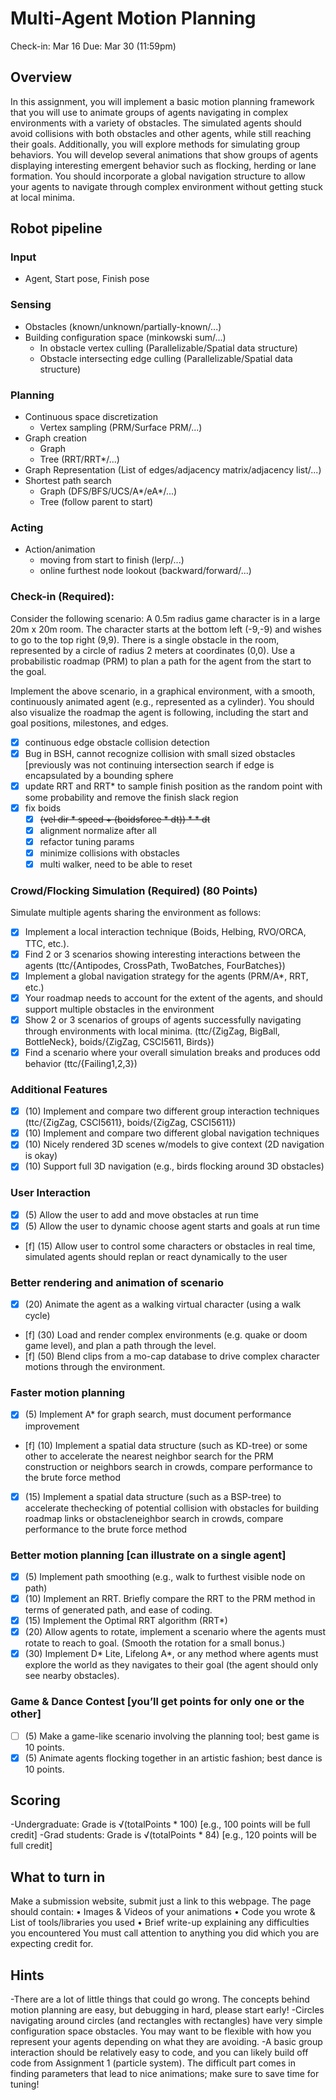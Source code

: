 # Multi-Agent Motion Planning
Check-in: Mar 16
Due: Mar 30 (11:59pm)

## Overview
In this assignment, you will implement a basic motion planning framework that you
will use to animate groups of agents navigating in complex environments with a
variety of obstacles. The simulated agents should avoid collisions with both
obstacles and other agents, while still reaching their goals. Additionally, you will
explore methods for simulating group behaviors. You will develop several
animations that show groups of agents displaying interesting emergent behavior
such as flocking, herding or lane formation. You should incorporate a global
navigation structure to allow your agents to navigate through complex environment
without getting stuck at local minima.

## Robot pipeline
### Input
- Agent, Start pose, Finish pose

### Sensing
- Obstacles (known/unknown/partially-known/...)
- Building configuration space (minkowski sum/...)
    - In obstacle vertex culling (Parallelizable/Spatial data structure)
    - Obstacle intersecting edge culling (Parallelizable/Spatial data structure)

### Planning
- Continuous space discretization
    - Vertex sampling (PRM/Surface PRM/...)
- Graph creation
    - Graph
    - Tree (RRT/RRT*/...)
- Graph Representation (List of edges/adjacency matrix/adjacency list/...)
- Shortest path search
    - Graph (DFS/BFS/UCS/A*/eA*/...)
    - Tree (follow parent to start)

### Acting
- Action/animation
    - moving from start to finish (lerp/...)
    - online furthest node lookout (backward/forward/...)

### Check-in (Required):
Consider the following scenario:
A 0.5m radius game character is in a large 20m x 20m room.
The character starts at the bottom left (-9,-9) and wishes to go to the top right (9,9).
There is a single obstacle in the room, represented by a circle of radius 2 meters at coordinates (0,0).
Use a probabilistic roadmap (PRM) to plan a path for the agent from the start to the goal.

Implement the above scenario, in a graphical environment, with a smooth,
continuously animated agent (e.g., represented as a cylinder). You should also
visualize the roadmap the agent is following, including the start and goal positions,
milestones, and edges.

 - [x] continuous edge obstacle collision detection
 - [x] Bug in BSH, cannot recognize collision with small sized obstacles [previously was not continuing intersection search if edge is encapsulated by a bounding sphere
 - [x] update RRT and RRT* to sample finish position as the random point with some probability and remove the finish slack region
 - [x] fix boids
    - [x] ~~(vel dir * speed + (boidsforce * dt)) * * dt~~
    - [x] alignment normalize after all
    - [x] refactor tuning params
    - [x] minimize collisions with obstacles
    - [x] multi walker, need to be able to reset

### Crowd/Flocking Simulation (Required) (80 Points)
Simulate multiple agents sharing the environment as follows:
 - [x] Implement a local interaction technique (Boids, Helbing, RVO/ORCA, TTC, etc.).
 - [x] Find 2 or 3 scenarios showing interesting interactions between the agents
      (ttc/{Antipodes, CrossPath, TwoBatches, FourBatches})
 - [x] Implement a global navigation strategy for the agents (PRM/A*, RRT, etc.)
 - [x] Your roadmap needs to account for the extent of the agents, and should support multiple obstacles in the environment
 - [x] Show 2 or 3 scenarios of groups of agents successfully navigating through environments with local minima.
      (ttc/{ZigZag, BigBall, BottleNeck}, boids/{ZigZag, CSCI5611, Birds})
 - [x] Find a scenario where your overall simulation breaks and produces odd behavior
      (ttc/{Failing1,2,3})

### Additional Features
 - [x] (10) Implement and compare two different group interaction techniques
       (ttc/{ZigZag, CSCI5611}, boids/{ZigZag, CSCI5611})
 - [x] (10) Implement and compare two different global navigation techniques
 - [x] (10) Nicely rendered 3D scenes w/models to give context (2D navigation is okay)
 - [x] (10) Support full 3D navigation (e.g., birds flocking around 3D obstacles)

### User Interaction
 - [x] (5) Allow the user to add and move obstacles at run time
 - [x] (5) Allow the user to dynamic choose agent starts and goals at run time
 - [f] (15) Allow user to control some characters or obstacles in real time, simulated agents should replan or react dynamically to the user

### Better rendering and animation of scenario
 - [x] (20) Animate the agent as a walking virtual character (using a walk cycle)
 - [f] (30) Load and render complex environments (e.g. quake or doom game level), and plan a path through the level.
 - [f] (50) Blend clips from a mo-cap database to drive complex character motions through the environment.

### Faster motion planning
 - [x] (5) Implement A* for graph search, must document performance improvement
 - [f] (10) Implement a spatial data structure (such as KD-tree) or some other to accelerate the nearest neighbor search for the PRM construction or neighbors search in crowds, compare performance to the brute force method
 - [x] (15) Implement a spatial data structure (such as a BSP-tree) to accelerate thechecking of potential collision with obstacles for building roadmap links or obstacleneighbor search in crowds, compare performance to the brute force method
 
### Better motion planning [can illustrate on a single agent]
 - [x] (5) Implement path smoothing (e.g., walk to furthest visible node on path)
 - [x] (10) Implement an RRT. Briefly compare the RRT to the PRM method in terms of generated path, and ease of coding.
 - [x] (15) Implement the Optimal RRT algorithm (RRT*)
 - [x] (20) Allow agents to rotate, implement a scenario where the agents must rotate to reach to goal. (Smooth the rotation for a small bonus.)
 - [x] (30) Implement D* Lite, Lifelong A*, or any method where agents must explore the world as they navigates to their goal (the agent should only see nearby obstacles).

### Game & Dance Contest [you’ll get points for only one or the other]
 - [ ] (5) Make a game-like scenario involving the planning tool; best game is 10 points.
 - [x] (5) Animate agents flocking together in an artistic fashion; best dance is 10 points.

## Scoring
-Undergraduate: Grade is √(totalPoints * 100) [e.g., 100 points will be full credit]
-Grad students: Grade is √(totalPoints * 84) [e.g., 120 points will be full credit]

## What to turn in
Make a submission website, submit just a link to this webpage. The page should
contain:
• Images & Videos of your animations
• Code you wrote & List of tools/libraries you used
• Brief write-up explaining any difficulties you encountered
You must call attention to anything you did which you are expecting credit for.

## Hints
-There are a lot of little things that could go wrong. The concepts behind motion
planning are easy, but debugging in hard, please start early!
-Circles navigating around circles (and rectangles with rectangles) have very simple
configuration space obstacles. You may want to be flexible with how you represent
your agents depending on what they are avoiding.
-A basic group interaction should be relatively easy to code, and you can likely build
off code from Assignment 1 (particle system). The difficult part comes in finding
parameters that lead to nice animations; make sure to save time for tuning!

